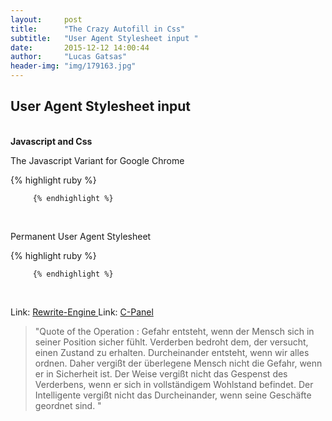 ```yaml
---
layout:     post
title:      "The Crazy Autofill in Css"
subtitle:   "User Agent Stylesheet input "
date:       2015-12-12 14:00:44
author:     "Lucas Gatsas"
header-img: "img/179163.jpg"
---
```


<h2 class="section-heading">User Agent Stylesheet input 
</h2>

<br>
<strong>Javascript and Css  </strong>


The Javascript Variant for Google Chrome 



{% highlight ruby %}




<script>
if (navigator.userAgent.toLowerCase().indexOf("chrome") >= 0) {
  $(window).load(function(){
    $('input:-webkit-autofill').each(function(){
      var text = $(this).val();
      var name = $(this).attr('name');
      $(this).after(this.outerHTML).remove();
      $('input[name=' + name + ']').val(text);
    });
  });
}
</script>

         {% endhighlight %}






<br>






Permanent User Agent Stylesheet  

{% highlight ruby %}


<style>


input[type="checkbox"] {
 -webkit-appearance: checkbox;
 #if !(defined(WTF_PLATFORM_IOS) && WTF_PLATFORM_IOS)
box-sizing: border-box;
 #else
     border-radius: 5px;
     width: 16px;
     height: 16px;
     padding: 0px;
     /* We want to be as close to background:transparent as possible without actually being transparent */
     background-color: rgba(255, 255, 255, 0.01);

 #endif
}
 
#if defined(WTF_PLATFORM_IOS) && WTF_PLATFORM_IOS
input[type="radio"] {
     -webkit-appearance: radio;
     border-radius: 8px;
     width: 16px;
     height: 16px;
     padding: 0px;
     /* We want to be as close to background:transparent as possible without actually being transparent */
    background-color: rgba(255, 255, 255, 0);
    color: white;
 }
 
 input:matches([type="checkbox"], [type="radio"]):checked {
     background: rgba(0, 0, 0, 0.8);
     border-color: rgba(255, 255, 255, 0.0);
}

 input:matches([type="checkbox"], [type="radio"]):checked:disabled {
     opacity: 0.4;
     background: white;
 }
input:-webkit-autofill, textarea:-webkit-autofill, select:-webkit-autofill {
    background-color: rgba(255, 255, 255, 0);
    background-image: rgba(255, 255, 255, 0);
    color: rgb(0, 0, 0);
}
input:-webkit-autofill, textarea:-webkit-autofill, select:-webkit-autofill  {
    background: rgba(255, 255, 255, 0);
    background-image: rgba(255, 255, 255, 0);

}
/* Change the white to any color ;) */

input#loginEmail {
    background: none;
}

input:-webkit-autofill, textarea:-webkit-autofill, select:-webkit-autofill  {
  -webkit-box-shadow: 0 0 0px 1000px rgba(255, 255, 255, 0) inset;
  -webkit-autofill: rgba(255, 255, 255, 0) inset;
}


input:-webkit-autofill, textarea:-webkit-autofill, select:-webkit-autofill {
  -webkit-box-shadow: 0 0 0px 1000px rgba(255, 255, 255, 0) inset;
  -webkit-autofill: rgba(255, 255, 255, 0) inset;
    background: rgba(255, 255, 255, 0);
    background-image: rgba(255, 255, 255, 0);
    background-color: rgba(255, 255, 255, 0);


}


input:-webkit-autofill,
input:-webkit-autofill:hover,
input:-webkit-autofill:focus,
input:-webkit-autofill:active {
    transition: background-color 5000s ease-in-out 0s;
    -webkit-text-fill-color: #fff;

}

</style>


         {% endhighlight %}



<br>






Link: <a href="https://de.wikipedia.org/wiki/Rewrite-Engine" target="_blank"> Rewrite-Engine </a> 
Link: <a href="https://de.wikipedia.org/wiki/CPanel" target="_blank"> C-Panel </a> 




<blockquote>
"Quote of the Operation : Gefahr entsteht, wenn der Mensch sich in seiner Position sicher fühlt. Verderben bedroht dem, der versucht, einen Zustand zu erhalten. Durcheinander entsteht, wenn wir alles ordnen. Daher vergißt der überlegene Mensch nicht die Gefahr, wenn er in Sicherheit ist. Der Weise vergißt nicht das Gespenst des Verderbens, wenn er sich in vollständigem Wohlstand befindet. Der Intelligente vergißt nicht das Durcheinander, wenn seine Geschäfte geordnet sind. 
"
</blockquote>

